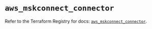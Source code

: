 # `aws_mskconnect_connector`

Refer to the Terraform Registry for docs: [`aws_mskconnect_connector`](https://registry.terraform.io/providers/hashicorp/aws/4.67.0/docs/resources/mskconnect_connector).
